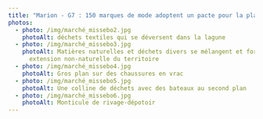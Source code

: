 ```yaml
---
title: "Marion - G7 : 150 marques de mode adoptent un pacte pour la planète"
photos:
  - photo: /img/marché_missebo2.jpg
    photoAlt: déchets textiles qui se déversent dans la lagune
  - photo: /img/marché_missebo3.jpg
    photoAlt: Matières naturelles et déchets divers se mélangent et forment une
      extension non-naturelle du territoire
  - photo: /img/marché_missebo4.jpg
    photoAlt: Gros plan sur des chaussures en vrac
  - photo: /img/marché_missebo5.jpg
    photoAlt: Une colline de déchets avec des bateaux au second plan
  - photo: /img/marché_missebo6.jpg
    photoAlt: Monticule de rivage-dépotoir
---
```


